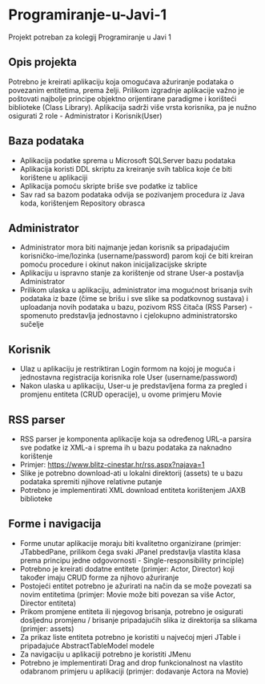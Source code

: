 # Programiranje-u-Javi-1

Projekt potreban za kolegij Programiranje u Javi 1

## Opis projekta

Potrebno je kreirati aplikaciju koja omogućava ažuriranje podataka o povezanim entitetima, prema želji.
Prilikom izgradnje aplikacije važno je poštovati najbolje principe objektno orijentirane paradigme i korišteći biblioteke (Class Library). Aplikacija sadrži više vrsta korisnika, pa je nužno osigurati 2 role - Administrator i Korisnik(User)

## Baza podataka

- Aplikacija podatke sprema u Microsoft SQLServer bazu podataka
- Aplikacija koristi   DDL skriptu za kreiranje svih tablica koje će biti korištene u aplikaciji
- Aplikacija pomoću skripte briše sve podatke iz tablice
- Sav rad sa bazom podataka odvija se pozivanjem procedura iz Java koda, korištenjem Repository obrasca

## Administrator

- Administrator mora biti najmanje jedan korisnik sa pripadajućim korisničko-ime/lozinka (username/password) parom koji će biti kreiran pomoću procedure i okinut nakon inicijalizacijske skripte
- Aplikaciju u ispravno stanje za korištenje od strane User-a postavlja Administrator
- Prilikom ulaska u aplikaciju, administrator ima mogućnost brisanja svih podataka iz baze (čime se brišu i sve slike sa podatkovnog sustava) i uploadanja novih podataka u bazu, pozivom RSS čitača (RSS Parser) - spomenuto predstavlja jednostavno i cjelokupno administratorsko sučelje

## Korisnik

- Ulaz u aplikaciju je restriktiran Login formom na kojoj je moguća i jednostavna registracija korisnika role User (username/password)
- Nakon ulaska u aplikaciju, User-u je predstavljena forma za pregled i promjenu entiteta (CRUD operacije), u ovome primjeru Movie

## RSS parser

- RSS parser je komponenta aplikacije koja sa određenog URL-a parsira sve podatke iz XML-a i sprema ih u bazu podataka za naknadno korištenje
- Primjer: <https://www.blitz-cinestar.hr/rss.aspx?najava=1>
- Slike je potrebno download-ati u lokalni direktorij (assets) te u bazu podataka spremiti njihove relativne putanje
- Potrebno je implementirati XML download entiteta korištenjem JAXB biblioteke

## Forme i navigacija

- Forme unutar aplikacije moraju biti kvalitetno organizirane (primjer: JTabbedPane, prilikom čega svaki JPanel predstavlja vlastita klasa prema principu jedne odgovornosti - Single-responsibility principle)
- Potrebno je kreirati dodatne entitete (primjer: Actor, Director) koji također imaju CRUD forme za njihovo ažuriranje
- Postojeći entitet potrebno je ažurirati na način da se može povezati sa novim entitetima (primjer: Movie može biti povezan sa više Actor, Director entiteta)
- Prikom promjene entiteta ili njegovog brisanja, potrebno je osigurati dosljednu promjenu / brisanje pripadajućih slika iz direktorija sa slikama (primjer: assets)
- Za prikaz liste entiteta potrebno je koristiti u najvećoj mjeri JTable i pripadajuće AbstractTableModel modele
- Za navigaciju u aplikaciji potrebno je koristiti JMenu
- Potrebno je implementirati Drag and drop funkcionalnost na vlastito odabranom primjeru u aplikaciji (primjer: dodavanje Actora na Movie)
